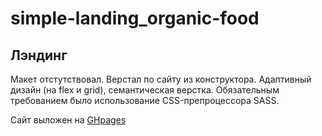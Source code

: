 # simple-landing_organic-food
## Лэндинг 
Макет отстутствовал. Верстал по сайту из конструктора. Адаптивный дизайн (на flex и grid), семантическая верстка. Обязательным требованием было использование CSS-препроцессора SASS.

Сайт выложен на [GHpages](https://maksnikulnikov.github.io/simple-landing_organic-food/)